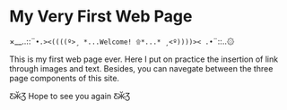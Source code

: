 # My Very First Web Page




×__..::¨`•.><((((º>¸ *...Welcome! ۩*...* ¸<º))))>< .•`¨::..۞


This is my first web page ever. Here I put on practice the insertion of link through images and text.
Besides, you can navegate between the three page components of this site.

 Ƹ̴Ӂ̴Ʒ Hope to see you again  Ƹ̴Ӂ̴Ʒ